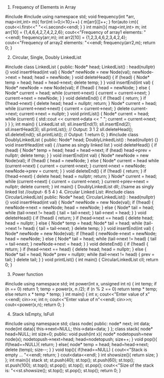 1. Frequency of Elements in Array

#include <iostream> 
#include <map> 
using namespace std; 
void frequency(int *arr, map<int,int> m){ 
 for(int i=0;i<10;i++) { 
 m[arr[i]]++; 
 }
 for(auto i:m){ 
 cout<<i.first<<" "<<i.second<<endl;
 } 
} 
int main(){ 
map<int,int> m; 
 int arr[10] = {1,4,6,4,2,7,4,2,2,6}; 
cout<<"Frequency of array1 elements: "<<endl; frequency(arr,m); 
int arr2[10] = {1,2,3,4,6,2,3,4,2,4}; 
 cout<<"Frequency of array2 elements: "<<endl; frequency(arr2,m); 
return 0; 
}

2. Circular, Single, Doubly LinkedList

#include <iostream> 
class LinkedList { 
public: 
 Node* head; 
 LinkedList() : head(nullptr) {} 
 void insertHead(int val) { 
 Node* newNode = new Node(val); 
 newNode->next = head; 
 head = newNode; 
 } 
 void deleteHead() { 
if (head) { 
 Node* temp = head; 
 head = head->next; 
 delete temp; 
 } 
 } 
 void insertEnd(int val) { 
 Node* newNode = new Node(val); 
 if (!head) { 
 head = newNode; 
 } 
else { 
 Node* current = head; 
 while (current->next) { 
 current = current->next; 
 } 
 current->next = newNode; 
 } 
 } 
 void deleteEnd() { 
 if (!head) { 
 return; 
 } 
 if (!head->next) { 
 delete head; 
head = nullptr; 
 return; 
 } 
 Node* current = head; 
while (current->next->next) { 
current = current->next; 
 } 
 delete current->next; 
 current->next = nullptr; 
 } void printList() { 
Node* current = head; 
while (current) { 
std::cout << current->data << " "; 
current = current->next; 
 } 
 } };
int main() { 
 LinkedList sll; sll.insertEnd(1); sll.insertEnd(2); sll.insertHead(3); sll.printList(); // Output: 3 1 2 
sll.deleteHead(); sll.deleteEnd(); sll.printList(); // Output: 1 
return 0; 
} 
#include <iostream>
class DoublyLinkedList { public: 
 Node* head; 
 DoublyLinkedList() : head(nullptr) {} 
 void insertHead(int val) { //same as singly linked list 
 } 
 void deleteHead() { 
 if (head) { 
 Node* temp = head; 
head = head->next; 
if (head) 
head->prev = nullptr; 
delete temp; 
 } 
 } 
 void insertEnd(int val) { 
Node* newNode = new Node(val); 
 if (!head) { 
head = newNode; 
 } 
else { 
 Node* current = head
while (current->next) { 
current = current->next; 
 } 
 current->next = newNode; 
newNode->prev = current; 
 } 
 } 
 void deleteEnd() { 
if (!head) { 
return; 
 } 
 if (!head->next) {
 delete head; 
head = nullptr; 
return; 
 } 
 Node* current = head; 
while (current->next) { 
current = current->next; 
 } 
 current->prev->next = nullptr; 
delete current; 
 } 
int main() {
 DoublyLinkedList dll; 
 //same as singly linked list 
 //output- 6 5 4 }
4. Circular Linked List: 
#include<iostream> 
class CircularLinkedList{
public: 
 Node* head; 
 CircularLinkedList() : head(nullptr) {} 
void insertHead(int val) { 
Node* newNode = new Node(val); 
 if (!head) { 
newNode->next = newNode; 
head = newNode; 
 }
else {
 Node* tail = head;
 while (tail->next != head) { 
 tail = tail->next; 
 }
 tail->next = head; 
 } 
 } 
 void deleteHead() {
 if (!head) {
 return; 
 } 
 if (head->next == head) { 
 delete head;
 head = nullptr;
 } 
else { 
 Node* temp = head; 
 Node* tail = head; 
 while (tail->next != head) { 
 tail = tail->next; 
 }
 delete temp;
 } 
 } 
 void insertEnd(int val) { 
 Node* newNode = new Node(val); 
 if (!head) { 
 newNode->next = newNode; 
head = newNode; 
 } 
else {
 Node* tail = head;
 while (tail->next != head) {
 tail = tail->next; 
 } 
 newNode->next = head; 
 } 
 } 
 void deleteEnd() { 
 if (!head) { 
 return; 
 } 
 if (head->next == head) { 
 delete head;
 head = nullptr; 
 }
else { 
 Node* tail = head;
 Node* prev = nullptr; 
 while (tail->next != head) { 
 prev = tail; 
 } 
 delete tail; 
 } 
 } 
 void printList() { 
 int main() { 
 CircularLinkedList cll; 
 return 0; 
} 





3. Power function
   
  #include <iostream> 
using namespace std; 
int power(int x, unsigned int n) { 
 int temp; 
if (n == 0) 
 return 1;
 temp = power(x, n /2);
if (n % 2 == 0) 
return temp * temp; 
else 
 return x * temp * temp; 
} 
int main() { 
int x; 
 cout<<"Enter value of x"<<endl; 
 cin>>x; 
 int n; 
 cout<<"Enter value of n"<<endl; 
 cin>>n; 
cout<<power(x,n); 
 return 0; 
}


4. Stack IsEmpty, IsFull
  
#include<iostream>
using namespace std; 
class node{ 
public: node* next;
int data; 
node(int data){ this->next=NULL; this->data=data;
} }; 
class stack{ 
node* head=NULL; 
int size=0; 
public: 
void push(int x){ 
node* nodetopush=new node(x); 
nodetopush->next=head; 
head=nodetopush; size++;
} 
void pop(){ 
if(head==NULL){ 
return;
}
else{ 
node* temp = head; 
head=head->next; 
delete (temp); size--; 
} 
} 
void top(){ 
if(head==NULL) { 
cout<<"Stack is empty ... "<<endl; 
return; 
}
cout<<head->data<<endl; 
}
int showsize(){ 
return size; 
} 
};
int main(){ 
stack st;
st.push(40);
st.top(); 
st.push(60); 
st.top(); 
st.push(100);
st.top();
st.pop(); 
st.top(); 
st.pop(); 
cout<<"Size of the stack is: "<<st.showsize(); 
st.top(); 
st.pop(); 
st.top(); 
return 0; 
}
